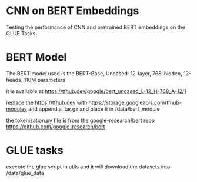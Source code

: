# CNN on BERT Embeddings

Testing the performance of CNN and pretrained BERT embeddings on the GLUE Tasks

# BERT Model

The BERT model used is the BERT-Base, Uncased: 12-layer, 768-hidden, 12-heads, 110M parameters

it is available at https://tfhub.dev/google/bert_uncased_L-12_H-768_A-12/1

replace the https://tfhub.dev with https://storage.googleapis.com/tfhub-modules and append a .tar.gz and place it in /data/bert_module

the tokenization.py file is from the google-research/bert repo https://github.com/google-research/bert

# GLUE tasks

execute the glue script in utils and it will download the datasets into /data/glue_data

